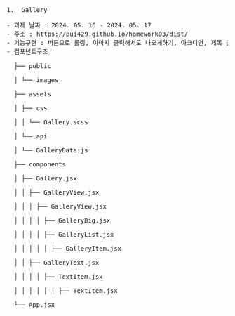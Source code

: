 <pre>
1.  Gallery

- 과제 날짜 : 2024. 05. 16 - 2024. 05. 17
- 주소 : https://pui429.github.io/homework03/dist/
- 기능구현 : 버튼으로 롤링, 이미지 클릭해서도 나오게하기, 아코디언, 제목 클릭해서도 변환
- 컴포넌트구조<br/>
  ├── public<br/>
  │ └── images<br/>
  ├── assets<br/>
  │ ├── css<br/>
  │ │ └── Gallery.scss<br/>
  │ └── api<br/>
  │ └── GalleryData.js<br/>
  ├── components<br/>
  │ ├── Gallery.jsx<br/>
  │ │ ├── GalleryView.jsx<br/>
  │ │ │ ├── GalleryView.jsx<br/>
  │ │ │ │ ├── GalleryBig.jsx<br/>
  │ │ │ │ ├── GalleryList.jsx<br/>
  │ │ │ │ │ ├── GalleryItem.jsx<br/>
  │ │ ├── GalleryText.jsx<br/>
  │ │ │ │ ├── TextItem.jsx<br/>
  │ │ │ │ │ │ ├── TextItem.jsx<br/>
  └── App.jsx
</pre>
